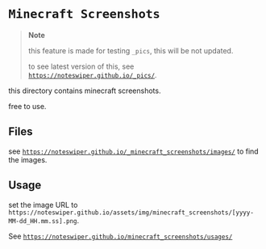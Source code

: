 # `Minecraft Screenshots`

>**Note**
>
> this feature is made for testing `_pics`, this will be not updated.
>
> to see latest version of this, see [`https://noteswiper.github.io/_pics/`](https://noteswiper.github.io/_pics/).

this directory contains minecraft screenshots.

free to use.

## Files

see [`https://noteswiper.github.io/_minecraft_screenshots/images/`](https://noteswiper.github.io/_minecraft_screenshots/images/) to find the images.

## Usage

set the image URL to `https://noteswiper.github.io/assets/img/minecraft_screenshots/[yyyy-MM-dd_HH.mm.ss].png`.

See [`https://noteswiper.github.io/minecraft_screenshots/usages/`](https://noteswiper.github.io/minecraft_screenshots/usages/)